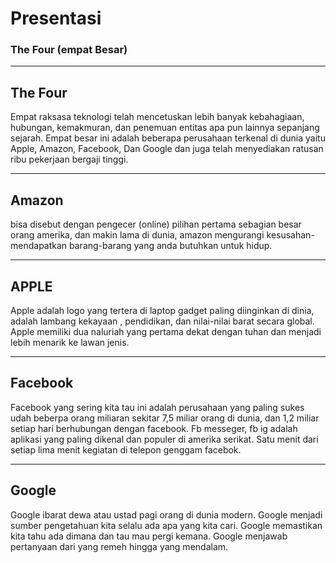 # Presentasi 
### The Four (empat Besar)

--- 

## The Four 
Empat raksasa teknologi telah mencetuskan lebih banyak kebahagiaan, hubungan, kemakmuran, 
dan penemuan entitas apa pun lainnya sepanjang sejarah. Empat besar ini adalah beberapa 
perusahaan terkenal di dunia yaitu Apple, Amazon, Facebook, Dan Google dan juga telah 
menyediakan ratusan ribu pekerjaan bergaji tinggi. 

---
## Amazon 
bisa disebut dengan pengecer (online) pilihan pertama sebagian besar orang amerika,
dan makin lama di dunia, amazon mengurangi kesusahan-mendapatkan barang-barang yang anda butuhkan untuk hidup. 

---
## APPLE
Apple adalah logo yang tertera di laptop gadget paling diinginkan di dinia, adalah lambang kekayaan ,
pendidikan, dan nilai-nilai barat secara global. Apple memiliki dua naluriah yang pertama dekat dengan 
tuhan dan menjadi lebih menarik ke lawan jenis. 

--- 
## Facebook
Facebook yang sering kita tau ini adalah perusahaan yang paling sukes udah beberpa orang miliaran
sekitar 7,5 miliar orang di dunia, dan 1,2 miliar setiap hari berhubungan dengan facebook.
Fb messeger, fb ig adalah aplikasi yang paling dikenal dan populer di amerika serikat.
Satu menit dari setiap lima menit kegiatan di telepon genggam facebok.

---
## Google
Google ibarat dewa atau ustad pagi orang di dunia modern. Google menjadi sumber pengetahuan kita 
selalu ada apa yang kita cari. Google memastikan kita tahu ada dimana dan tau mau pergi kemana. 
Google menjawab pertanyaan dari yang remeh hingga yang mendalam. 
